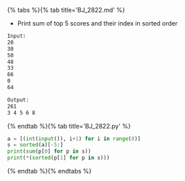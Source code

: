 {% tabs %}{% tab title='BJ_2822.md' %}

* Print sum of top 5 scores and their index in sorted order

```txt
Input:
20
30
50
48
33
66
0
64

Output:
261
3 4 5 6 8
```

{% endtab %}{% tab title='BJ_2822.py' %}

```py
a = [(int(input()), i+1) for i in range(8)]
s = sorted(a)[-5:]
print(sum(p[0] for p in s))
print(*(sorted(p[1] for p in s)))
```

{% endtab %}{% endtabs %}
